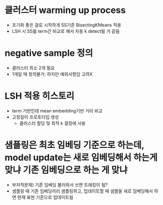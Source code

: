 # 클러스터 warming up process
- 초기화 좋은 걸로 시작하게 SS기준 BisectingKMeans 적용
- LSH 시 SS를 term간 비교로 해서 자동 k detect될 거 같음


# negative sample 정의
- 클러스터 최소 2개 필요
- 1개일 때 정의불가: 하지만 예외사항임 고려X


# LSH 적용 히스토리
- term 기반인데 mean embedding기반 거리 비교
- 고정길이 프로토타입 생성
  - 클러스터 할당 및 최적 k 결정에 사용

# 샘플링은 최초 임베딩 기준으로 하는데, model update는 새로 임베딩해서 하는게 맞냐 기존 임베딩으로 하는 게 맞냐
- 부차적문제) 기존 임베딩 불러와서 쓰면 트래킹이 됨?
- 샘플링 때 기존 임베딩끼리 샘플링하고, 업데이트할 때 샘플들 새로 임베딩해서 하면 현재 표현 기준으로 업데이트됨
